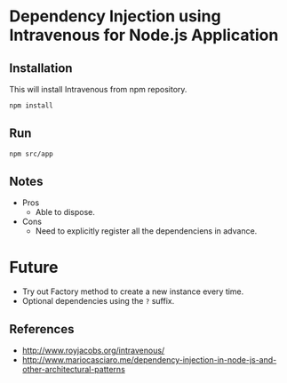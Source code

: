 # Dependency Injection using Intravenous for Node.js Application

## Installation

This will install Intravenous from npm repository.
```bash
npm install
```

## Run

```bash
npm src/app
```

## Notes

- Pros
    - Able to dispose.
- Cons
    - Need to explicitly register all the dependenciens in advance.

# Future

- Try out Factory method to create a new instance every time.
- Optional dependencies using the `?` suffix.

## References

- http://www.royjacobs.org/intravenous/
- http://www.mariocasciaro.me/dependency-injection-in-node-js-and-other-architectural-patterns
